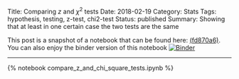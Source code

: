 Title: Comparing $z$ and $\chi^2$ tests
Date: 2018-02-19
Category: Stats
Tags: hypothesis, testing, z-test, chi2-test
Status: published
Summary: Showing that at least in one certain case the two tests are the same

This post is a snapshot of a notebook that can be found here: [(fd870a6)](https://github.com/drorata/z-vs-ch2-tests/blob/fd870a67cbe3b9e44d397e50a8883919d676e8bf/compare%20z%20and%20chi%20square%20tests.ipynb).
You can also enjoy the binder version of this notebook [![Binder](https://mybinder.org/badge.svg)](https://mybinder.org/v2/gh/drorata/z-vs-ch2-tests/master)

<hr>

{% notebook compare_z_and_chi_square_tests.ipynb %}
